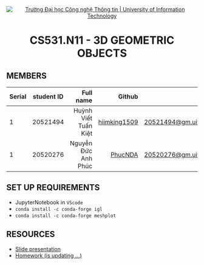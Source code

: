 <p align="center">
  <a href="https://www.uit.edu.vn/" title="Trường Đại học Công nghệ Thông tin" style="border: 5;">
    <img src="https://i.imgur.com/WmMnSRt.png" alt="Trường Đại học Công nghệ Thông tin | University of Information Technology">
  </a>
</p>

<!-- Title -->
<h1 align="center"><b>CS531.N11 - 3D GEOMETRIC OBJECTS</b></h1>

## MEMBERS
| Serial    | student ID          | Full name              | Github                                               | Email                   |
| ------ |:-------------:| ----------------------:|-----------------------------------------------------:|-------------------------:
| 1      | 20521494      | Huỳnh Viết Tuấn Kiệt |[hiimking1509](https://github.com/HiImKing1509)          |20521494@gm.uit.edu.vn   |
| 1      | 20520276      | Nguyễn Đức Anh Phúc |[PhucNDA](https://github.com/PhucNDA)          |20520276@gm.uit.edu.vn   |

## SET UP REQUIREMENTS
* JupyterNotebook in `VScode`
* `conda install -c conda-forge igl`
* `conda install -c conda-forge meshplot`

## RESOURCES
* <a href="https://github.com/HiImKing1509/CS532.N11_3D_Geometry_Objects/blob/main/slide/Slide%20Presentation.pdf">Slide presentation</a>
* <a href="">Homework (is updating ...)</a>
